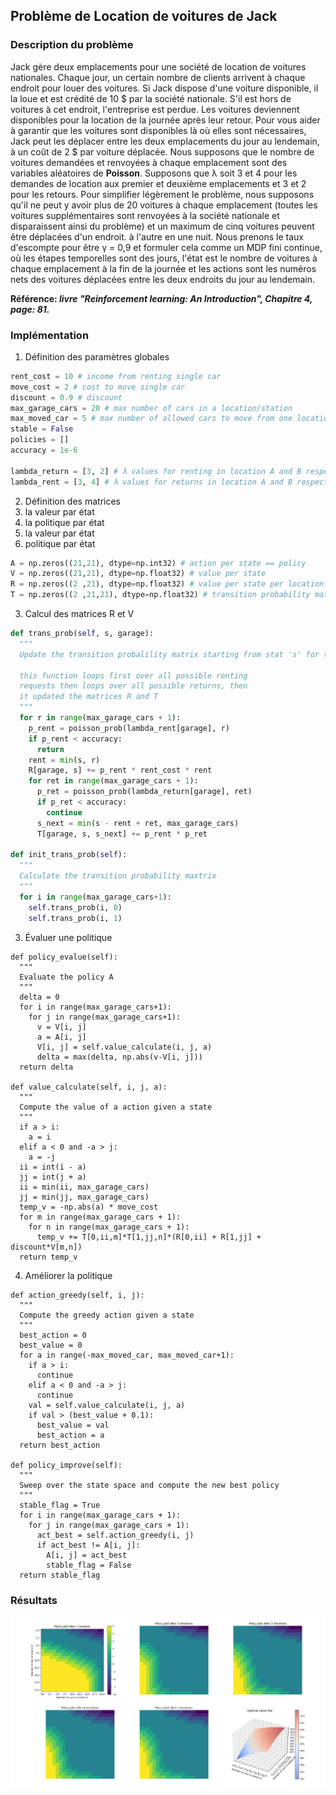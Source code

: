 ## Problème de Location de voitures de Jack

### Description du problème

Jack gère deux emplacements pour une société de location de voitures
nationales. Chaque jour, un certain nombre de clients arrivent à chaque endroit
pour louer des voitures. Si Jack dispose d'une voiture disponible, il la loue
et est crédité de 10 $ par la société nationale. S'il est hors de voitures à
cet endroit, l'entreprise est perdue. Les voitures deviennent disponibles pour
la location de la journée après leur retour. Pour vous aider à garantir que les
voitures sont disponibles là où elles sont nécessaires, Jack peut les déplacer
entre les deux emplacements du jour au lendemain, à un coût de 2 $ par voiture
déplacée. Nous supposons que le nombre de voitures demandées et renvoyées à
chaque emplacement sont des variables aléatoires de **Poisson**. Supposons
que λ soit 3 et 4 pour les demandes de location aux premier et deuxième
emplacements et 3 et 2 pour les retours. Pour simplifier légèrement le
problème, nous supposons qu'il ne peut y avoir plus de 20 voitures à chaque
emplacement (toutes les voitures supplémentaires sont renvoyées à la société
nationale et disparaissent ainsi du problème) et un maximum de cinq voitures
peuvent être déplacées d'un endroit. à l'autre en une nuit. Nous prenons le
taux d'escompte pour être γ = 0,9 et formuler cela comme un MDP fini continue,
où les étapes temporelles sont des jours, l'état est le nombre de voitures à
chaque emplacement à la fin de la journée et les actions sont les numéros nets
des voitures déplacées entre les deux endroits du jour au lendemain.

**Référence: *livre "Reinforcement learning: An Introduction", Chapitre 4, page: 81.***


### Implémentation

1. Définition des paramètres globales

```python
rent_cost = 10 # income from renting single car
move_cost = 2 # cost to move single car
discount = 0.9 # discount
max_garage_cars = 20 # max number of cars in a location/station
max_moved_car = 5 # max number of allowed cars to move from one location to another over night
stable = False
policies = []
accuracy = 1e-6

lambda_return = [3, 2] # λ values for renting in location A and B respectively
lambda_rent = [3, 4] # λ values for returns in location A and B respectively
```

2. Définition des matrices
  1. la valeur par état
  2. la politique par état
  3. la valeur par état
  4. politique par état

```python
A = np.zeros((21,21), dtype=np.int32) # action per state == policy
V = np.zeros((21,21), dtype=np.float32) # value per state
R = np.zeros((2 ,21), dtype=np.float32) # value per state per location
T = np.zeros((2 ,21,21), dtype=np.float32) # transition probability matrix per location from state Si to Sj
```

3. Calcul des matrices R et V

```python
def trans_prob(self, s, garage):
  """
  Update the transition probalility matrix starting from stat 's' for the location 'garage'

  this function loops first over all possible renting
  requests then loops over all possible returns, then
  it updated the matrices R and T
  """
  for r in range(max_garage_cars + 1):
    p_rent = poisson_prob(lambda_rent[garage], r)
    if p_rent < accuracy:
      return
    rent = min(s, r)
    R[garage, s] += p_rent * rent_cost * rent
    for ret in range(max_garage_cars + 1):
      p_ret = poisson_prob(lambda_return[garage], ret)
      if p_ret < accuracy:
        continue
      s_next = min(s - rent + ret, max_garage_cars)
      T[garage, s, s_next] += p_rent * p_ret

def init_trans_prob(self):
  """
  Calculate the transition probability maxtrix
  """
  for i in range(max_garage_cars+1):
    self.trans_prob(i, 0)
    self.trans_prob(i, 1)

```
3. Évaluer une politique

```
def policy_evalue(self):
  """
  Evaluate the policy A
  """
  delta = 0
  for i in range(max_garage_cars+1):
    for j in range(max_garage_cars+1):
      v = V[i, j]
      a = A[i, j]
      V[i, j] = self.value_calculate(i, j, a)
      delta = max(delta, np.abs(v-V[i, j]))
  return delta

def value_calculate(self, i, j, a):
  """
  Compute the value of a action given a state
  """
  if a > i:
    a = i
  elif a < 0 and -a > j:
    a = -j
  ii = int(i - a)
  jj = int(j + a)
  ii = min(ii, max_garage_cars)
  jj = min(jj, max_garage_cars)
  temp_v = -np.abs(a) * move_cost
  for m in range(max_garage_cars + 1):
    for n in range(max_garage_cars + 1):
      temp_v += T[0,ii,m]*T[1,jj,n]*(R[0,ii] + R[1,jj] + discount*V[m,n])
  return temp_v
```


4. Améliorer la politique

```
def action_greedy(self, i, j):
  """
  Compute the greedy action given a state
  """
  best_action = 0
  best_value = 0
  for a in range(-max_moved_car, max_moved_car+1):
    if a > i:
      continue
    elif a < 0 and -a > j:
      continue
    val = self.value_calculate(i, j, a)
    if val > (best_value + 0.1):
      best_value = val
      best_action = a
  return best_action

def policy_improve(self):
  """
  Sweep over the state space and compute the new best policy
  """
  stable_flag = True
  for i in range(max_garage_cars + 1):
    for j in range(max_garage_cars + 1):
      act_best = self.action_greedy(i, j)
      if act_best != A[i, j]:
        A[i, j] = act_best
        stable_flag = False
  return stable_flag
```
### Résultats
![resultas](./images/Figure_1.png)

